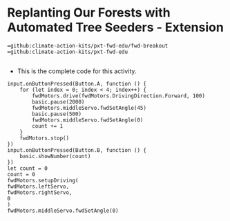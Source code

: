 # Replanting Our Forests with Automated Tree Seeders - Extension
```package
=github:climate-action-kits/pxt-fwd-edu/fwd-breakout
=github:climate-action-kits/pxt-fwd-edu
```
## 
* This is the complete code for this activity.
```template
input.onButtonPressed(Button.A, function () {
    for (let index = 0; index < 4; index++) {
        fwdMotors.drive(fwdMotors.DrivingDirection.Forward, 100)
        basic.pause(2000)
        fwdMotors.middleServo.fwdSetAngle(45)
        basic.pause(500)
        fwdMotors.middleServo.fwdSetAngle(0)
        count += 1
    }
    fwdMotors.stop()
})
input.onButtonPressed(Button.B, function () {
    basic.showNumber(count)
})
let count = 0
count = 0
fwdMotors.setupDriving(
fwdMotors.leftServo,
fwdMotors.rightServo,
0
)
fwdMotors.middleServo.fwdSetAngle(0)
```
